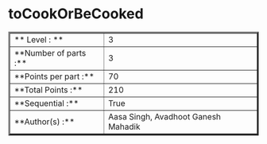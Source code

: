 # toCookOrBeCooked

<table border=3 >
<tr>
    <td> ** Level : ** </td>
    <td>3</td>
</tr>
<tr>
    <td>**Number of parts :**</td>
    <td>3</td>
</tr>
<tr>
    <td>**Points per part :**</td>
    <td>70</td>
</tr>
<tr>
    <td>**Total Points :**</td>
    <td>210</td>
</tr>
<tr>
    <td>**Sequential :** </td>
    <td>True</td>
</tr>
<tr>
    <td>**Author(s) :** </td>
    <td> Aasa Singh, Avadhoot Ganesh Mahadik </td>
    
</tr>
</table>